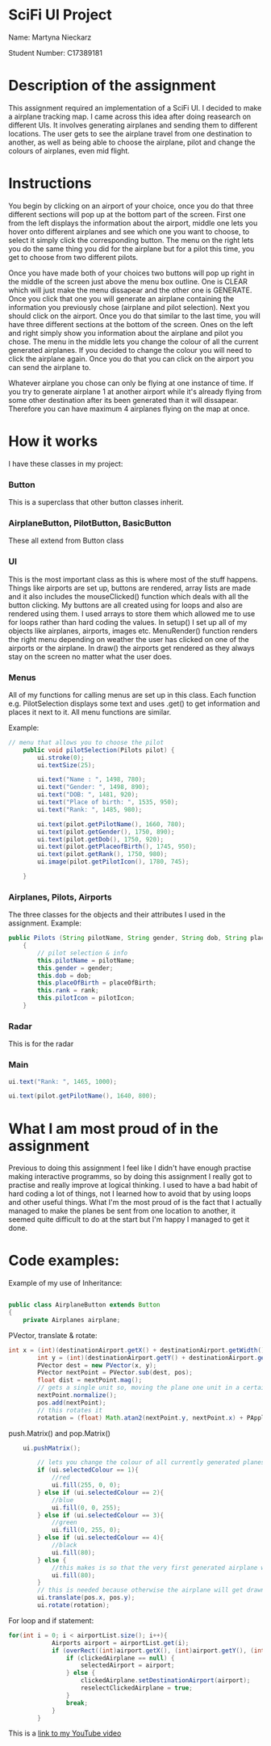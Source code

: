 # SciFi UI Project

Name: Martyna Nieckarz

Student Number: C17389181


# Description of the assignment

This assignment required an implementation of a SciFi UI. I decided to make a airplane tracking map. I came across this idea after doing reasearch on different UIs. 
It involves generating airplanes and sending them to different locations. The user gets to see the airplane travel from one destination to another, as well as being able to choose the airplane, pilot and change the colours of airplanes, even mid flight.


# Instructions

You begin by clicking on an airport of your choice, once you do that three different sections will pop up at the bottom part of the screen. First one from the left displays the information about the airport, middle one lets you hover onto different airplanes and see which one you want to choose, to select it simply click the corresponding button. The menu on the right lets you do the same thing you did for the airplane but for a pilot this time, you get to choose from two different pilots.

Once you have made both of your choices two buttons will pop up right in the middle of the screen just above the menu box outline. One is CLEAR which will just make the menu dissapear and the other one is GENERATE. Once you click that one you will generate an airplane containing the information you previously chose (airplane and pilot selection). Next you should click on the airport. Once you do that similar to the last time, you will have three different sections at the bottom of the screen. Ones on the left and right simply show you information about the airplane and pilot you chose. The menu in the middle lets you change the colour of all the current generated airplanes. If you decided to change the colour you will need to click the airplane again. Once you do that you can click on the airport you can send the airplane to.

Whatever airplane you chose can only be flying at one instance of time. If you try to generate airplane 1 at another airport while it's already flying from some other destination after its been generated than it will dissapear. Therefore you can have maximum 4 airplanes flying on the map at once.


# How it works
I have these classes in my project:

### Button 
This is a superclass that other button classes inherit.

### AirplaneButton, PilotButton, BasicButton 
These all extend from Button class

### UI
This is the most important class as this is where most of the stuff happens. Things like airports are set up, buttons are rendered, array lists are made and it also includes the mouseClicked() function which deals with all the button clicking.
My buttons are all created using for loops and also are rendered using them. I used arrays to store them which allowed me to use for loops rather than hard coding the values. In setup() I set up all of my objects like airplanes, airports, images etc. MenuRender() function renders the right menu depending on weather the user has clicked on one of the airports or the airplane. In draw() the airports get rendered as they always stay on the screen no matter what the user does.

### Menus 
All of my functions for calling menus are set up in this class. Each function e.g. PilotSelection displays some text and uses .get() to get information and places it next to it. All menu functions are similar.

Example:
```Java
// menu that allows you to choose the pilot
    public void pilotSelection(Pilots pilot) {
        ui.stroke(0);
        ui.textSize(25);

        ui.text("Name : ", 1498, 780);
        ui.text("Gender: ", 1498, 890);
        ui.text("DOB: ", 1481, 920);
        ui.text("Place of birth: ", 1535, 950);
        ui.text("Rank: ", 1485, 980);

        ui.text(pilot.getPilotName(), 1660, 780);
        ui.text(pilot.getGender(), 1750, 890);
        ui.text(pilot.getDob(), 1750, 920);
        ui.text(pilot.getPlaceofBirth(), 1745, 950);
        ui.text(pilot.getRank(), 1750, 980);
        ui.image(pilot.getPilotIcon(), 1780, 745);

    }
```    

### Airplanes, Pilots, Airports
The three classes for the objects and their attributes I used in the assignment.
Example:
```Java
public Pilots (String pilotName, String gender, String dob, String placeOfBirth, String rank, PImage pilotIcon)
    {
        // pilot selection & info
        this.pilotName = pilotName;
        this.gender = gender;
        this.dob = dob;
        this.placeOfBirth = placeOfBirth;
        this.rank = rank;
        this.pilotIcon = pilotIcon;
    }
 ```   

### Radar
This is for the radar

### Main

```Java
ui.text("Rank: ", 1465, 1000);

ui.text(pilot.getPilotName(), 1640, 800);
```

# What I am most proud of in the assignment

Previous to doing this assignment I feel like I didn't have enough practise making interactive programms, so by doing this assignment I really got to practise and really improve at logical thinking. I used to have a bad habit of hard coding a lot of things, not I learned how to avoid that by using loops and other useful things. What I'm the most proud of is the fact that I actually managed to make the planes be sent from one location to another, it seemed quite difficult to do at the start but I'm happy I managed to get it done.

# Code examples:

Example of my use of Inheritance:

```Java

public class AirplaneButton extends Button
{
    private Airplanes airplane;
```

PVector, translate & rotate:

```Java
int x = (int)(destinationAirport.getX() + destinationAirport.getWidth() / 2);
        int y = (int)(destinationAirport.getY() + destinationAirport.getHeight() * (float)1.5);
        PVector dest = new PVector(x, y);
        PVector nextPoint = PVector.sub(dest, pos);
        float dist = nextPoint.mag();
        // gets a single unit so, moving the plane one unit in a certain direction is possible
        nextPoint.normalize();
        pos.add(nextPoint);
        // this rotates it
        rotation = (float) Math.atan2(nextPoint.y, nextPoint.x) + PApplet.HALF_PI;
```
push.Matrix() and pop.Matrix()

```Java
	ui.pushMatrix();

        // lets you change the colour of all currently generated planes
        if (ui.selectedColour == 1){
            //red
            ui.fill(255, 0, 0);
        } else if (ui.selectedColour == 2){
            //blue
            ui.fill(0, 0, 255);
        } else if (ui.selectedColour == 3){
            //green
            ui.fill(0, 255, 0);
        } else if (ui.selectedColour == 4){
            //black
            ui.fill(80);
        } else {
            //this makes is so that the very first generated airplane will be black, after that you get to change it
            ui.fill(80);
        }
        // this is needed because otherwise the airplane will get drawn at 0, 0 where the rotation is done
        ui.translate(pos.x, pos.y);
        ui.rotate(rotation);
```
For loop and if statement:

```Java
for(int i = 0; i < airportList.size(); i++){
            Airports airport = airportList.get(i);
            if (overRect((int)airport.getX(), (int)airport.getY(), (int) airport.getWidth(), (int) airport.getHeight())) {
                if (clickedAirplane == null) {
                    selectedAirport = airport;
                } else {
                    clickedAirplane.setDestinationAirport(airport);
                    reselectClickedAirplane = true;
                }
                break;
            }
        }
```
This is a [link to my YouTube video](https://youtu.be/XJv3F989_mY)
